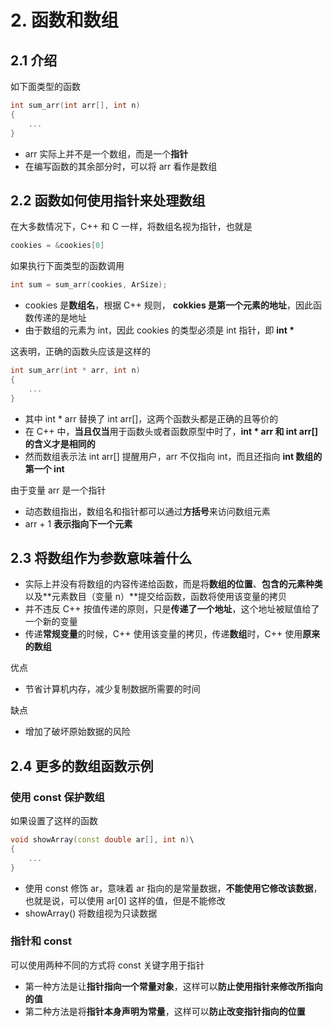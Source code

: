 # 2. 函数和数组

## 2.1 介绍

如下面类型的函数

```cpp
int sum_arr(int arr[], int n)
{
    ...
}
```

* arr 实际上并不是一个数组，而是一个**指针**
* 在编写函数的其余部分时，可以将 arr 看作是数组

## 2.2 函数如何使用指针来处理数组

在大多数情况下，C++ 和 C 一样，将数组名视为指针，也就是

```cpp
cookies = &cookies[0]
```

如果执行下面类型的函数调用

```cpp
int sum = sum_arr(cookies, ArSize);
```

* cookies 是**数组名**，根据 C++ 规则， **cokkies 是第一个元素的地址**，因此函数传递的是地址
* 由于数组的元素为 int，因此 cookies 的类型必须是 int 指针，即 **int \***

这表明，正确的函数头应该是这样的

```cpp
int sum_arr(int * arr, int n)
{
    ...
}
```

* 其中 int \* arr 替换了 int arr\[\]，这两个函数头都是正确的且等价的
* 在 C++ 中，**当且仅当**用于函数头或者函数原型中时了，**int \* arr 和 int arr\[\] 的含义才是相同的**
* 然而数组表示法 int arr\[\] 提醒用户，arr 不仅指向 int，而且还指向 **int 数组的第一个 int**

由于变量 arr 是一个指针

* 动态数组指出，数组名和指针都可以通过**方括号**来访问数组元素
*  arr + 1 **表示指向下一个元素**

## 2.3 将数组作为参数意味着什么

* 实际上并没有将数组的内容传递给函数，而是将**数组的位置**、**包含的元素种类**以及**元素数目（变量 n）**提交给函数，函数将使用该变量的拷贝
* 并不违反 C++ 按值传递的原则，只是**传递了一个地址**，这个地址被赋值给了一个新的变量
* 传递**常规变量**的时候，C++ 使用该变量的拷贝，传递**数组**时，C++ 使用**原来的数组**

优点

* 节省计算机内存，减少复制数据所需要的时间

缺点

* 增加了破坏原始数据的风险

## 2.4 更多的数组函数示例

### 使用 const 保护数组

如果设置了这样的函数

```cpp
void showArray(const double ar[], int n)\
{
    ...
}
```

* 使用 const 修饰 ar，意味着 ar 指向的是常量数据，**不能使用它修改该数据**，也就是说，可以使用 ar\[0\] 这样的值，但是不能修改
* showArray\(\) 将数组视为只读数据

### 指针和 const

可以使用两种不同的方式将 const 关键字用于指针

* 第一种方法是让**指针指向一个常量对象**，这样可以**防止使用指针来修改所指向的值**
* 第二种方法是将**指针本身声明为常量**，这样可以**防止改变指针指向的位置**





